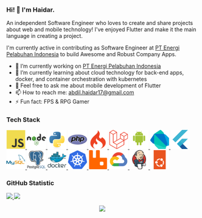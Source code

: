 ### Hi! 👋 I'm Haidar.

An independent Software Engineer who loves to create and share projects about web and mobile technology! I've enjoyed Flutter and make it the main language in creating a project.

I'm currently active in contributing as Software Engineer at <a href="https://ecopowerport.co.id">PT Energi Pelabuhan Indonesia</a> to build Awesome and Robust Company Apps.

- 🔭 I’m currently working on <a href="https://ecopowerport.co.id">PT Energi Pelabuhan Indonesia</a>
- 🌱 I’m currently learning about cloud technology for back-end apps, docker, and container orchestration with kubernetes
- 💬 Feel free to ask me about mobile development of Flutter
- 📫 How to reach me: abdil.haidar17@gmail.com
- ⚡ Fun fact: FPS & RPG Gamer

### Tech Stack
<p align="left">
<a href="https://developer.mozilla.org/en-US/docs/Web/JavaScript" target="_blank"> <img src="https://raw.githubusercontent.com/devicons/devicon/master/icons/javascript/javascript-original.svg" alt="JavaScript" width="50" height="50"/> </a> 
<a href="https://nodejs.org" target="_blank"> <img src="https://raw.githubusercontent.com/devicons/devicon/master/icons/nodejs/nodejs-original-wordmark.svg" alt="NodeJS" width="50" height="50"/> </a>
<a href="https://www.python.org" target="_blank"> <img src="https://raw.githubusercontent.com/devicons/devicon/master/icons/python/python-original.svg" alt="Python" width="50" height="50"/> </a> 
<a href="https://www.php.net/" target="_blank"> <img src="https://raw.githubusercontent.com/devicons/devicon/master/icons/php/php-original.svg" alt="PHP" width="50" height="50"/> </a> 
<a href="https://codeigniter.com/" target="_blank"> <img src="https://raw.githubusercontent.com/devicons/devicon/master/icons/codeigniter/codeigniter-plain.svg" alt="Codeigniter" width="50" height="50"/> </a> 
<a href="https://laravel.com/" target="_blank"> <img src="https://raw.githubusercontent.com/devicons/devicon/master/icons/laravel/laravel-original.svg" alt="Laravel" width="50" height="50"/> </a> 
<a href="https://developer.android.com" target="_blank"> <img src="https://raw.githubusercontent.com/devicons/devicon/master/icons/android/android-original-wordmark.svg" alt="Android" width="50" height="50"/> </a>
<a href="https://dart.dev/" target="_blank"> <img src="https://raw.githubusercontent.com/devicons/devicon/master/icons/dart/dart-original.svg" alt="Dart" width="50" height="50"/> </a>
<a href="https://flutter.dev/" target="_blank"> <img src="https://raw.githubusercontent.com/devicons/devicon/master/icons/flutter/flutter-original.svg" alt="Flutter" width="50" height="50"/> </a>
<a href="https://www.mysql.com/" target="_blank"> <img src="https://raw.githubusercontent.com/devicons/devicon/master/icons/mysql/mysql-original-wordmark.svg" alt="MySQL" width="50" height="50"/> </a> 
<a href="https://www.postgresql.org" target="_blank"> <img src="https://raw.githubusercontent.com/devicons/devicon/master/icons/postgresql/postgresql-original-wordmark.svg" alt="PostgreSQL" width="50" height="50"/> </a> 
<a href="https://www.docker.com/" target="_blank"> <img src="https://raw.githubusercontent.com/devicons/devicon/master/icons/docker/docker-original-wordmark.svg" alt="Docker" width="50" height="50"/> </a>
<a href="https://kubernetes.io" target="_blank"> <img src="https://raw.githubusercontent.com/devicons/devicon/master/icons/kubernetes/kubernetes-original.svg" alt="Kubernetes" width="50" height="50"/> </a>
<a href="https://www.rabbitmq.com/" target="_blank"> <img src="https://raw.githubusercontent.com/devicons/devicon/master/icons/rabbitmq/rabbitmq-original.svg" alt="RabbitMQ" width="50" height="50"/> </a>
<a href="https://cloud.google.com/?hl=en" target="_blank"> <img src="https://raw.githubusercontent.com/devicons/devicon/master/icons/googlecloud/googlecloud-original.svg" alt="GCP" width="50" height="50"/> </a>
<a href="https://www.jenkins.io/" target="_blank"> <img src="https://raw.githubusercontent.com/devicons/devicon/master/icons/jenkins/jenkins-original.svg" alt="Jenkins" width="50" height="50"/> </a>
<a href="https://ubuntu.com/" target="_blank"> <img src="https://raw.githubusercontent.com/devicons/devicon/master/icons/ubuntu/ubuntu-original.svg" alt="Ubuntu" width="50" height="50"/> </a>
  
### GitHub Statistic
<p align="left">
<a href="https://github.com/X-Hozmi">
  <img height="180em" src="https://github-readme-stats-eight-theta.vercel.app/api?username=X-Hozmi&show_icons=true&theme=algolia&include_all_commits=true&count_private=true"/>
  <img height="180em" src="https://github-readme-stats-eight-theta.vercel.app/api/top-langs/?username=X-Hozmi&layout=compact&langs_count=8&theme=algolia"/>
</a>
</p>

<p align="center">
     <img src="https://capsule-render.vercel.app/api?type=waving&color=gradient&height=100&section=footer"/>
</p>
